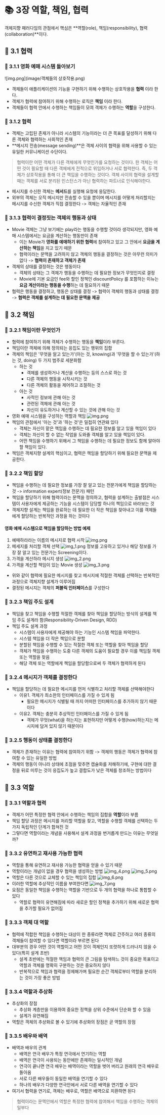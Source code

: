 # 📚 3장 역할, 책임, 협력

객체지향 패러다임의 관점에서 핵심은 **역할(role), 책임(responsibility), 협력(collaboration)**이다.

## 📖 3.1 협력

### 🔖 3.1.1 영화 예매 시스템 돌아보기

![img.png](image/객체들의 상호작용.png)

- 객체들이 애플리케이션의 기능을 구현하기 위해 수행하는 상호작용을 **협력** 이라 한다.
- 객체가 협력에 참여하기 위해 수행하는 로직은 **책임** 이라 한다.
- 객체들이 협력 안에서 수행하는 책임들이 모여 객체가 수행하는 **역할**을 구성한다.

### 🔖 3.1.2 협력

- 객체는 고립된 존재가 아니라 시스템의 기능이라는 더 큰 목표를 달성하기 위해 다른 객체와 협력하는 사회적인 존재
- **메시지 전송(message sending)**은 객체 사이의 협력을 위해 사용할 수 있는 유일한 커뮤니케이션 수단이다.

> 협력이란 어떤 객체가 다른 객체에게 무엇인가를 요청하는 것이다. 한 객체는 어떤 것이 필요할 때 다른 객체에게 전적으로 위임하거나 서로 협력한다. 즉, 두 객체가 상호작용을 통해 더 큰 책임을 수행하는 것이다.
> 객체 사이의 협력을 설계할 때는 객체를 서로 분리된 인스턴스가 아닌 협력하는 파트너로 인식해야한다.

- 메시지를 수신한 객체는 **메서드**를 실행해 요청에 응답한다.
- 외부의 객체는 오직 메시지만 전송할 수 있을 뿐이며 메시지를 어떻게 처리할지는 메시지를 수신한 객체가 직접 결정한다 -> 객체는 자율적인 존재

### 🔖 3.1.3 협력이 결정짓는 객체의 행동과 상태

- Movie 객체는 그냥 보기에는 play라는 행동을 수행할 것이라 생각되지만, 영화 예매 시스템에서는 요금을 계산하는 행동만이 존재
  - 이는 Movie가 **영화를 예매하기 위한 협력**에 참여하고 있고 그 안에서 **요금을 계산하는 책임**을 지고 있기 때문
  - 협력이라는 문맥을 고려하지 않고 객체의 행동을 결정하는 것은 아무런 의미가 없다 -> **협력이 존재하고 객체가 존재**
- 객체의 상태를 결정하는 것은 행동이다
  - 객체의 상태는 그 객체가 행동을 수행하는 데 필요한 정보가 무엇인지로 결정
  - Movie에 기본 요금인 fee와 할인 정책인 discountPolicy 를 포함하는 이뉴는 **요금 계산이라는 행동을 수행**하는 데 필요하기 때문 
- 협력은 행동을 결정하고, 행동은 상태를 결정 -> 협력이 객체의 행동과 상태를 결정 -> **협력은 객체를 설계하는 데 필요한 문맥을 제공**

## 📖 3.2 책임

### 🔖 3.2.1 책임이란 무엇인가

- 협력에 참여하기 위해 객체가 수행하는 행동을 **책임**이라 부른다.
- 책임이란 객체에 의해 정의되는 응집도 있는 행위의 집합
- 객체의 책임은 '무엇을 알고 있는가'(아는 것, knowing)과 '무엇을 할 수 있는가'(하는 것, doing) 두 가지 범주로 세분화함
  - 하는 것
    - 객체를 생성하거나 계산을 수행하는 등의 스스로 하는 것
    - 다른 객체의 행동을 시작시키는 것
    - 다른 객체의 활동을 제어하고 조절하는 것
  - 아는 것
    - 사적인 정보에 관해 아는 것
    - 관련된 객체에 관해 아는 것
    - 자신이 유도하거나 계산할 수 있는 것에 관해 아는 것
- 영화 예매 시스템을 구성하는 역할과 책임
![img.png](image/책임1.png)
- 책임의 관점에서 '아는 것'과 '하는 것'은 밀접히 연관돼 있다
  - 객체는 자신이 맡은 책임을 수행하는 데 필요한 정보를 알고 있을 책임이 있다
  - 객체는 자신이 할 수 없는 작업을 도와줄 객체를 알고 있을 책임이 있다.
  - 어떤 책임을 수행하기 위해서 그 책임을 수행하는 데 필요한 정보도 함께 알아야 할 책임이 있다.
- 책임은 객체지향 설계의 핵심이고, 협력은 책임을 할당하기 위해 필요한 문맥을 제공한다.

### 🔖 3.2.2 책임 할당

- 책임을 수행하는 데 필요한 정보를 가장 잘 알고 있는 전문가에게 책임을 할당하는 것 -> information expert(정보 전문가) 패턴
- 책임을 할당하기 위해 협력이라는 문맥을 정의하고, 협력을 설계하는 출발점은 시스템이 사용자에게 제공하는 기능을 시스템이 담당할 하나의 책임으로 바라보는 것
- 객체지향 설계는 책임을 완료하는 데 필요한 더 작은 책임을 찾아내고 이를 객체들에게 할당하는 반복적인 과정을 하는 것이다

#### 영화 예매 시스템으로 책임을 할당하는 방법 예제
1. 예매하라라는 이름의 메시지로 협력 시작
![img.png](image/img.png)
2. 메세지를 처리할 객체 선택
![img_1.png](image/img_1.png)
정보를 고유하고 있거나 해당 정보를 가장 잘 알고 있는 전문가는 Screening이다.
3. 가격을 계산하라 메시지 생성
![img_2.png](image/img_2.png)
4. 가격을 계산할 책임이 있는 Movie 생성
![img_3.png](image/img_3.png)

- 위와 같이 협력에 필요한 메시지를 찾고 메시지에 적절한 객체를 선택하는 반복적인 과정으로 객체지향 설계가 이루어짐
- 결정된 메시지는 객체의 **퍼블릭 인터페이스**를 구성한다

### 🔖 3.2.3 책임 주도 설계

- 책임을 찾고 책임을 수행할 적절한 객체를 찾아 책임을 할당하는 방식의 설계를 책임 주도 설계라 함(Responsibility-Driven Design, RDD)
- 책임 주도 설계 과정
  - 시스템이 사용자에게 제공해야 하는 기능인 시스템 책임을 파악한다.
  - 시스템 책임을 더 작은 책임으로 분할
  - 분할된 책임을 수행할 수 있는 적절한 객체 또는 역할을 찾아 책임을 할당
  - 객체가 책임을 수행하는 도중 다른 객체의 도움이 필요할 경우 이를 책임질 객체 또는 역할을 찾음
  - 해당 객체 또는 역할에게 책임을 할당함으로써 두 객체가 협력하게 된다

### 🔖 3.2.4 메시지가 객체를 결정한다

- 책임을 할당하는 데 필요한 메시지를 먼저 식별하고 처리할 객체를 선택해야한다
  - 이유1. 객체가 최소한의 인터페이스를 가질 수 있게 됨
    - 필요한 메시지가 식별될 때 까지 어떠한 인터페이스를 추가하지 않기 때문이다
  - 이유2. 객체는 충분히 추상적인 인터페이스를 가질 수 있게 됨
    - 객체가 무엇(what)을 하는지는 표현하지만 어떻게 수행(how)하는지는 메시지에 담겨 있지 않기 때문이다

### 🔖 3.2.5 행동이 상태를 결정한다

- 객체가 존재하는 이유는 협력에 참여하기 위함 -> 객체의 행동은 객체가 협력에 참여할 수 있는 유일한 방법
- 객체의 행동이 아니라 상태에 초점을 맞추면 캡슐화를 저해하기에, 구현에 대한 결정을 뒤로 미루는 것이 응집도가 높고 결합도가 낮은 객체를 창조하는 방법이다

## 📖 3.3 역할

### 🔖 3.3.1 역할과 협력

- 객체가 어떤 특정한 협력 안에서 수행하는 책임의 집합을 **역할**이라 부름
- 책임 할당 과정은 메시지를 처리할 역할을 찾고, 역할을 수행할 객체를 선택하는 두 가지 독립적인 단계가 합쳐진 것
- 그렇다면 역할이라는 개념을 사용해서 설계 과정을 번거롭게 만드는 이유는 무엇일까?

### 🔖 3.3.2 유연하고 재사용 가능한 협력

- 역할을 통해 유연하고 재사용 가능한 협력을 얻을 수 있기 때문
- 역할이라는 개념이 없을 경우 협력을 생성하는 방법
![img_4.png](image/img_4.png)
![img_5.png](image/img_5.png)
- 역할은 다른 것으로 교체할 수 있는 책임의 집합
![img_6.png](image/img_6.png)
- 이러한 역할에 추상적인 이름을 부여한다면
![img_7.png](image/img_7.png)
- 요점은 동일한 책임을 수행하는 역할을 기반으로 두 개의 협력을 하나로 통합할 수 있다
  - 역할로 협력이 유연해짐에 따라 새로운 할인 정책을 추가하기 위해 새로운 협력을 추가할 필요가 없어짐

### 🔖 3.3.3 객체 대 역할

- 협력에 적합한 책임을 수행하는 대상이 한 종류라면 객체로 간주하고 여러 종류의 객체들이 참여할 수 있다면 역할이라 부르면 된다
- 대부분의 경우 어떤 것이 역할이고 어떤 것이 객체인지 또렷하게 드러나지 않을 수 있다(특히 설계 초반)
  - 설계 초반에는 적절한 책임과 협력의 큰 그림을 탐색하느 것이 중요한 목표이고 역할과 객체를 명확히 구분하는 것은 중요하지 않다
  - 반복적으로 책임과 협력을 정제해가며 필요한 순간 객체로부터 역할을 분리하는 것이 가장 좋은 방법

### 🔖 3.3.4 역할과 추상화

- 추상화의 장점
  - 추상화 계층만을 이용하여 중요한 정책을 상위 수준에서 단순화 할 수 있음
  - 설계가 유연해짐
- 역할은 객체의 추상화로 볼 수 있기에 추상화의 장점은 곧 역할의 장점

### 🔖 3.3.5 배우와 배역
- 배역과 배우의 관계
  - 배역은 연극 배우가 특정 연극에서 연기하는 역할
  - 배역은 연극이 사용되는 동안에만 존재하는 일시적인 개념
  - 연극이 끝나면 연극 배우는 배역이라는 역할을 벗어 버리고 원래의 연극 배우로 돌아옴
  - 서로 다른 배우들이 동일한 배역을 연기할 수 있다
  - 하나의 배우가 다양한 연극안에서 서로 다른 배역을 연기할 수 있다
- 여기서 협력을 연기로, 객체는 배우로, 역할은 배역으로 치환하면 된다

> 협력이라는 문맥안에서 역할은 특정한 협력에 참여해서 책임을 수행하는 객체의 일부다